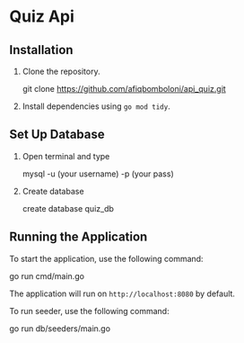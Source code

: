 
# Quiz Api


## Installation

1. Clone the repository.

    git clone https://github.com/afiqbomboloni/api_quiz.git

3. Install dependencies using `go mod tidy`.

## Set Up Database

1. Open terminal and type

    mysql -u (your username) -p (your pass)

2. Create database

    create database quiz_db


## Running the Application

  

To start the application, use the following command:

  

go run cmd/main.go

The application will run on `http://localhost:8080` by default.


To run seeder, use the following command:

go run db/seeders/main.go
